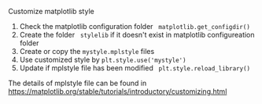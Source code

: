 Customize matplotlib style

1. Check the matplotlib configuration folder ``` matplotlib.get_configdir()```
2. Create the folder ``` stylelib``` if it doesn't exist in matplotlib configureation folder
3. Create or copy the ```mystyle.mplstyle``` files
4. Use customized style by ```plt.style.use('mystyle')```
5. Update if mplstyle file has been modified ``` plt.style.reload_library()```


The details of mplstyle file can be found in https://matplotlib.org/stable/tutorials/introductory/customizing.html
